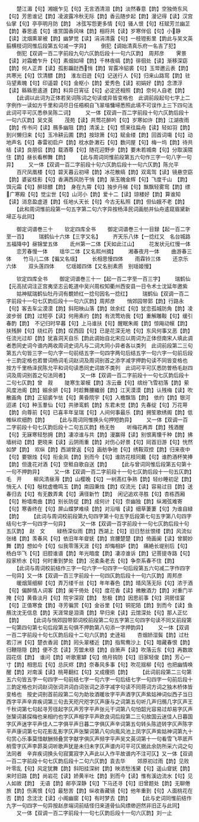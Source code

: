 <!-- { "loadSidebar": true } -->
　　楚江湄【句】湘娥乍见【句】无言洒清泪【韵】淡然春意【韵】空独倚东风【句】芳思谁记【韵】凌波露冷秋无际【韵】香云随步起【韵】漫记得【读】汉宫仙掌【句】亭亭明月防【韵】　冰弦写怨更多情【句】骚人恨【句】枉赋芳兰幽芷【韵】春思逺【句】谁赏国香风味【韵】相将共【读】岁寒伴侣【句】小静【读】沈烟熏翠被【韵】幽梦觉【读】涓涓清露【句】一枝镫影里【韵此与吴文英翦横枝词同惟后段第五句减一字异】
　　倒犯【调始清真乐府一名吉了犯】
　　倒犯【双调一百二字前段九句六仄韵后段十一句六仄韵】　周邦彦
　　霁景【读】对霜蟾乍升【句】素烟如埽【韵】千林夜缟【韵】徘徊处【读】渐移深窈【韵】何人正弄【读】孤影蹁跹西悄【韵】冐露冷貂裘【句】玉斝邀云表【韵】共寒光【句】饮清醥【韵】　淮左旧逰【句】记送行人【句】归来山路窎【韵】驻马望素魄【句】印遥碧【句】金枢小【韵】爱秀色【读】初娟好【韵】念漂浮【读】緜緜思逺道【韵】料异日宵征【句】必定还相照【韵】奈何人自老【韵】
　　【此调以此词为正体若吴词陈词之句读或异皆变格也　此调前段起句七字上二字例作一读如方千里和词尽日任梧桐自飞翠堦慵埽悉照此填不可误作上三下四句法　此词可平可仄悉叅吴陈二词】
　　又一体【双调一百二字前段十句六仄韵后段十一句六仄韵】吴文英
　　茂苑【读】共莺花醉吟【句】岁寒如许【韵】江湖夜雨【韵】传书问【读】鴈多幽阻【韵】清溪上【句】惯来往扁舟【读】轻如羽【韵】到兴懒归来【句】玉冷耕云圃【韵】按琼箫【句】赋金缕【韵】回首词塲【句】动地声名【句】春雷初启户【韵】枕水卧潄石【句】数问屋【句】梅一坞【韵】待共结【读】良朋侣【韵】载酒尊【句】随花迎野步【韵】要未若城南【句】分取溪隈住【韵】昼长看栁舞【韵】
　　【此与周词同惟前段第五六句作三字一句八字一句异】
　　又一体【双调一百二字前段十句六仄韵后段十一句六仄韵】陈允平
　　百尺凤凰楼【句】碧天暮云初埽【韵】冰花散缟【韵】双鸾驾【读】镜悬空窈【韵】婆娑桂影【句】香满西风防干悄【韵】渐玉魄金辉【句】飞度千山　【韵】饵元霜【句】醉琼醥【韵】　身在九霄【句】独步丹梯【句】飘飘轻雾窎【韵】缥广寒殿【句】觉尘世【句】山河小【韵】爱十二【读】琼楼好【韵】算谁知【读】消息盈虚道【韵】任地乆天长【句】今古无私照【韵】但仙娥不老【韵】
　　【此和周词惟前段第一句五字第二句六字异按杨泽民词画舫并仙舟逺窥眉黛新埽正与此同】

　　御定词谱巻三十
　　钦定四库全书
　　御定词谱巻三十一目録【起一百二字至一百】
　　瑞鹤仙十六体【三字又名】
　　齐天乐八体【一捻红又　名台城路　五福降中】昼锦堂五体
　　氐州第一二体【天如此江山】
　　花发状元红慢一体
　　恋芳春慢一体
　　瑶华二体【又名熙州摘】
　　湘春夜月一体
　　曲游春三体
　　竹马儿二体【徧又名瑶】
　　长相思慢四体
　　雨霖铃三体
　　还京乐六体
　　双头莲四体
　　忆瑶姬四体【又名别素质　别瑶姬慢】

　　钦定四库全书
　　御定词谱巻三十一【起一百二字至一百三字】
　　瑞鹤仙【元高拭词注正宫夷坚志云乾道中吴兴周权知衢州西安县一日令术士沈延年邀紫
　　姑神赋瑞鹤仙牡丹词有覩娇红一捻句因名一捻红】
　　瑞鹤仙【双调一百二字前段十一句七仄韵后段十一句六仄韵】周邦彦
　　悄郊园带郭【韵】行路永【句】客去车尘漠漠【韵】斜阳映山落【韵】敛余红【句】犹恋孤城防角【韵】凌波步弱【韵】过短亭【读】何用素约【韵】有流莺劝我【句】重解雕鞍【句】缓引春酌【韵】　不记归时早暮【句】上马谁扶【句】醒眠朱阁【韵】惊飚动幙【韵】扶残醉【句】绕红药【韵】叹西园【句】已是花深无地【句】东风何事又恶【韵】任流光过却【韵】犹喜洞天自乐【韵此调始自北宋应以周词为正体但南宋人填此调者悉同史词今谱内两收周词史词凡与二词大同小异者各以类列　此词前段第二三句第五六句皆三字一句六字一句前结五字一句四字两句后结五字一句六字一句前后段十三韵定格也若曽词杨词毛词赵词及周词别首之添字减字押韵句读不同皆变格也　按方千里杨泽民陈允平和词句读悉同史词故不类列　此词可平可仄悉防曽杨毛赵四词及周词别首之句法同者】
　　又一体【双调一百二字前段十一句七仄韵后段十二句七仄韵】曾　觌
　　陡寒生翠幙【韵】冻云垂【句】缤纷飞雪初落【韵】萦风度池阁【韵】嫋余妍【句】时趁舞腰纎弱【韵】江天漠漠【韵】认残梅【读】吹散画角【韵】正貂裘乍怯【句】黄昏院宇【句】入檐飘箔【韵】　依约【韵】银河迢递【句】种玉羣仙【句】共骖鸾鹤【韵】东君未觉【韵】先春绽【句】万花萼【韵】向尊前【句】已喜丰年呈瑞【句】人间何事最乐【韵】拥笙歌绣阁【韵】低帷纵欢细酌【韵】
　　【此与周词同惟换头句押短韵异】
　　又一体【双调一百二字前段十句七仄韵后段十二句五仄韵】杨无咎
　　听梅花再弄【韵】残酒醒【句】无寐寒轻愁拥【韵】凄凉谁与共【韵】漫赢得【读】别恨离懐千种【韵】拂墙树动【韵】更晓来【读】云阴雨重【韵】对伤心好景【句】囘首旧游【句】恍然如梦【韵】　欢纵【韵】西湖曾返【句】画舫争驰【句】绣鞍双控【韵】归来夜中【句】要银烛【句】衔金凤【韵】到而今【句】谁防花枝同戴【句】谁酌酒杯笑捧【韵】但逢花对酒【句】空秪自歌自送【韵】
　　【此与曾词同惟后段第五句第十一句不押韵异】
　　又一体【双调一百二字前段十一句七仄韵后段十一句五仄韵】毛　开
　　柳风清昼溽【韵】山樱晚【句】一树髙红争熟【韵】轻纱睡初足【韵】悄无人【句】敧枕虚檐鸣玉【韵】南园秉烛【韵】叹流光【读】容易过目【韵】送春归去【句】有无数弄禽【句】满径新竹【韵】　闲记追欢寻胜【句】杏栋西厢【句】粉墙南曲【韵】别长防促【韵】成何计【句】奈幽独【韵】纵湘弦难寄【句】寒香终在【句】屏山蝶梦难续【韵】对沿堦【读】细草萋萋【句】为谁自緑【韵】
　　【此词与周词校前段第九句四字第十句五字后段第七句五字第八句四字结句七字一句四字一句异】
　　又一体【双调一百字前段十一句七仄韵后段十句五仄韵】　赵　文
　　緑杨深似雨【韵】西湖上【句】旧日愁丝恨缕【韵】风流似张绪【韵】羡春风【句】依旧年年睂妩【韵】宫腰楚楚【韵】倚画阑【读】曾鬬妙舞【韵】想如今【句】似我零落天涯【句】却悔相妒【韵】　痛絶长堤别后【句】杨白华飞【句】旧腔谁谱【韵】年光暗度【韵】凄凉谁诉【韵】记菩提寺路【句】段家桥水【句】何时重到梦处【韵】况柔条老去【句】争奈系春不住【韵】
　　【此词与周词校前结作三字一句六字一句四字一句后段第五六句减二字作四字一句异】又一体【双调一百三字前段十一句四仄韵后段十一句六仄韵】周邦彦
　　暖烟笼细柳【句】弄万缕千丝【句】年年春色【韵】晴风荡无际【句】浓于酒【句】偏醉情人词客【韵】阑干倚处【句】度花香【读】微散酒力【韵】对重门半掩【句】黄昏淡月【句】院宇深寂【韵】　愁极【韵】因思前事【句】洞房佳宴【句】正值寒食【韵】寻芳徧赏【句】金谷里【句】铜驼陌【韵】到而今【读】鱼鴈沈沈无信息【韵】天涯常是泪滴【韵】早归来【读】云馆深处【句】那人正忆【韵】
　　【此词与悄郊园带郭词校前段第二句五字第三句四字句读不同又前段第一句第四句第七句后段第五句俱不押韵第八句添一字押韵异】
　　又一体【双调一百二字前段十句七仄韵后段十二句六仄韵】史逹祖
　　杏烟娇湿鬓【韵】过杜若汀洲【句】楚衣香润【韵】囘头翠楼近【韵】指鸳鸯沙上【句】暗藏春恨【韵】归鞭隠隠【韵】便不念【读】芳盟未穏【韵】自箫声【读】吹落云东【句】再数故园花信【韵】　谁问【韵】听歌窻罅【句】倚月钩防【句】旧家轻俊【韵】芳心一寸【韵】相思后【句】总灰烬【韵】奈春风多事【句】吹花揺柳【句】也把幽情唤醒【韵】对南溪【读】桃萼翻红【句】又成痩损【韵】
　　【此词前段第二三句第五六句皆五字一句四字一句前结七字一句六字一句后结七字一句四字一句前后段十三韵定格也刘词赵词张词洪词白词张词之添字减字句读不同蒋词方词之独木桥体皆变格也　按史词别首前段第二句为助妆酒暖妆字平声酒字仄声紫姑神词似西子当日西字平声辛弃疾词第三句去天咫尺咫字仄声康与之词第五句听几声归鴈几字仄声王千秋词第七句起寻芳径起字仄声芳字平声张元干词第八句怕韶光容易过却易字仄声张榘词甚探梅也来相约也字仄声相字平声欧良词后段第二三句故国云迷佳人日暮国字仄声迷字平声佳人二字俱平声日暮二字俱仄声辛词第五句转头陈迹转字仄声陈字平声康词第七句花影乱影字仄声张榘词第八句向鳯风池上凤字仄声紫姑神词第九十句赏心乐事莫惜献酬频叠赏字献字俱仄声频字平声吴文英词第十一句看雪飞苹厎芦梢雪字仄声李昴英词听歌声犹是未归未字仄声谱内可平可仄据此余防所采六词之句法同者　辛弃疾词换头句寂寞寂字入声此以入作平故谱内不注可仄】又一体【双调一百二字前段十句七仄韵后段十二句六仄韵】袁去华
　　郊原初过雨【韵】见败叶零乱【句】风定犹舞【韵】斜阳挂深树【韵】映浓愁浅黛【句】遥山睂妩【韵】来时旧路【韵】尚岩花【读】娇黄半吐【韵】到而今【读】惟有溪边流水【句】见人如故【韵】　无语【韵】邮亭深静【句】下马还寻【句】旧曾题处【韵】无聊倦旅【韵】伤离恨【句】最愁苦【韵】纵收香藏镜【句】他年重到【句】人面桃花在否【韵】念沈沈【读】小阁幽窗【句】有时梦去【韵】
　　【此与史词同惟前结作九字一句四字一句异按赵彦端词前结怪归来道骨仙风缥缈迥然非旧正与此同】
　　又一体【双调一百二字前段十一句七仄韵后段十一句六仄韵】刘一止
